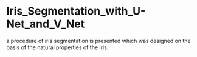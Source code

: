 # Iris_Segmentation_with_U-Net_and_V_Net
a procedure of iris segmentation is presented which was designed on the basis of the natural properties of the iris.
